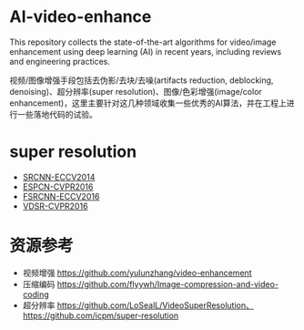 # AI-video-enhance
This repository collects the state-of-the-art algorithms for video/image enhancement using deep learning (AI) in recent years, including reviews and engineering practices.

视频/图像增强手段包括去伪影/去块/去噪(artifacts reduction, deblocking, denoising)、超分辨率(super resolution)、图像/色彩增强(image/color enhancement)，这里主要针对这几种领域收集一些优秀的AI算法，并在工程上进行一些落地代码的试验。

# super resolution

- [SRCNN-ECCV2014](https://github.com/jlygit/AI-video-enhance/blob/master/super%20resolution/SRCNN-ECCV2014.md) 
- [ESPCN-CVPR2016](https://github.com/jlygit/AI-video-enhance/blob/master/super%20resolution/ESPCN-CVPR2016.md) 
- [FSRCNN-ECCV2016](https://github.com/jlygit/AI-video-enhance/blob/master/super%20resolution/FSRCNN-ECCV2016.md) 
- [VDSR-CVPR2016](https://github.com/jlygit/AI-video-enhance/blob/master/super%20resolution/VDSR-CVPR2016.md) 

# 资源参考
* 视频增强 https://github.com/yulunzhang/video-enhancement  
* 压缩编码 https://github.com/flyywh/Image-compression-and-video-coding  
* 超分辨率 https://github.com/LoSealL/VideoSuperResolution、https://github.com/icpm/super-resolution

